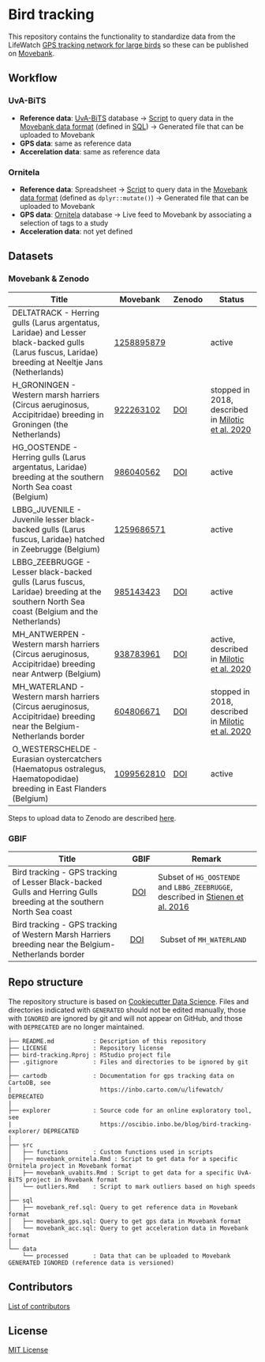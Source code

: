 # Bird tracking

This repository contains the functionality to standardize data from the LifeWatch [GPS tracking network for large birds](http://lifewatch.be/en/gps-tracking-network-large-birds) so these can be published on [Movebank](https://www.movebank.org/).

## Workflow

### UvA-BiTS

- **Reference data**: [UvA-BiTS](http://www.uva-bits.nl/) database → [Script](src/movebank_uvabits.Rmd) to query data in the [Movebank data format](https://www.movebank.org/node/2381) (defined in [SQL](sql)) → Generated file that can be uploaded to Movebank
- **GPS data**: same as reference data
- **Accerelation data**: same as reference data

### Ornitela

- **Reference data**: Spreadsheet → [Script](src/movebank_ornitela.Rmd) to query  data in the [Movebank data format](https://www.movebank.org/node/2381) (defined as `dplyr::mutate()`) → Generated file that can be uploaded to Movebank
- **GPS data**: [Ornitela](https://www.ornitela.com/) database → Live feed to Movebank by associating a selection of tags to a study
- **Acceleration data**: not yet defined

## Datasets

### Movebank & Zenodo

Title | Movebank | Zenodo | Status
--- | --- | --- | ---
DELTATRACK - Herring gulls (Larus argentatus, Laridae) and Lesser black-backed gulls (Larus fuscus, Laridae) breeding at Neeltje Jans (Netherlands) | [1258895879](https://www.movebank.org/cms/webapp?gwt_fragment=page=studies,path=study1258895879) |  | active
H_GRONINGEN - Western marsh harriers (Circus aeruginosus, Accipitridae) breeding in Groningen (the Netherlands) | [922263102](https://www.movebank.org/cms/webapp?gwt_fragment=page=studies,path=study922263102) | [DOI](https://doi.org/10.5281/zenodo.3552507) | stopped in 2018, described in [Milotic et al. 2020](https://doi.org/10.3897/zookeys.947.52570)
HG_OOSTENDE - Herring gulls (Larus argentatus, Laridae) breeding at the southern North Sea coast (Belgium) | [986040562](https://www.movebank.org/cms/webapp?gwt_fragment=page=studies,path=study986040562) | [DOI](https://doi.org/10.5281/zenodo.3541811) | active
LBBG_JUVENILE - Juvenile lesser black-backed gulls (Larus fuscus, Laridae) hatched in Zeebrugge (Belgium) | [1259686571](https://www.movebank.org/cms/webapp?gwt_fragment=page=studies,path=study1259686571) |  | active
LBBG_ZEEBRUGGE - Lesser black-backed gulls (Larus fuscus, Laridae) breeding at the southern North Sea coast (Belgium and the Netherlands) | [985143423](https://www.movebank.org/cms/webapp?gwt_fragment=page=studies,path=study985143423) | [DOI](https://doi.org/10.5281/zenodo.3540799) | active
MH_ANTWERPEN - Western marsh harriers (Circus aeruginosus, Accipitridae) breeding near Antwerp (Belgium) | [938783961](https://www.movebank.org/cms/webapp?gwt_fragment=page=studies,path=study938783961) | [DOI](https://doi.org/10.5281/zenodo.3550093) | active, described in [Milotic et al. 2020](https://doi.org/10.3897/zookeys.947.52570)
MH_WATERLAND - Western marsh harriers (Circus aeruginosus, Accipitridae) breeding near the Belgium-Netherlands border | [604806671](https://www.movebank.org/cms/webapp?gwt_fragment=page=studies,path=study604806671) | [DOI](https://doi.org/10.5281/zenodo.3532940) | stopped in 2018, described in [Milotic et al. 2020](https://doi.org/10.3897/zookeys.947.52570)
O_WESTERSCHELDE - Eurasian oystercatchers (Haematopus ostralegus, Haematopodidae) breeding in East Flanders (Belgium) | [1099562810](https://www.movebank.org/cms/webapp?gwt_fragment=page=studies,path=study1099562810) | [DOI](https://doi.org/10.5281/zenodo.3734898) | active



Steps to upload data to Zenodo are described [here](https://github.com/inbo/bird-tracking/issues/131).

### GBIF

Title | GBIF | Remark
--- | --- | ---
Bird tracking - GPS tracking of Lesser Black-backed Gulls and Herring Gulls breeding at the southern North Sea coast | [DOI](https://doi.org/10.15468/02omly) | Subset of `HG_OOSTENDE` and `LBBG_ZEEBRUGGE`, described in [Stienen et al. 2016](https://doi.org/10.3897/zookeys.555.6173)
Bird tracking - GPS tracking of Western Marsh Harriers breeding near the Belgium-Netherlands border | [DOI](https://doi.org/10.15468/rbguhj) | Subset of `MH_WATERLAND`

## Repo structure

The repository structure is based on [Cookiecutter Data Science](http://drivendata.github.io/cookiecutter-data-science/). Files and directories indicated with `GENERATED` should not be edited manually, those with `IGNORED` are ignored by git and will not appear on GitHub, and those with `DEPRECATED` are no longer maintained.

```
├── README.md           : Description of this repository
├── LICENSE             : Repository license
├── bird-tracking.Rproj : RStudio project file
├── .gitignore          : Files and directories to be ignored by git
│
├── cartodb             : Documentation for gps tracking data on CartoDB, see
|                         https://inbo.carto.com/u/lifewatch/ DEPRECATED
|
├── explorer            : Source code for an online exploratory tool, see 
|                         https://oscibio.inbo.be/blog/bird-tracking-explorer/ DEPRECATED
|
├── src
│   ├── functions       : Custom functions used in scripts
│   ├── movebank_ornitela.Rmd : Script to get data for a specific Ornitela project in Movebank format
│   ├── movebank_uvabits.Rmd : Script to get data for a specific UvA-BiTS project in Movebank format
│   └── outliers.Rmd    : Script to mark outliers based on high speeds
│
├── sql
│   ├── movebank_ref.sql: Query to get reference data in Movebank format
│   ├── movebank_gps.sql: Query to get gps data in Movebank format
│   └── movebank_acc.sql: Query to get acceleration data in Movebank format
│
└── data
    └── processed       : Data that can be uploaded to Movebank GENERATED IGNORED (reference data is versioned)
```

## Contributors

[List of contributors](https://github.com/inbo/bird-tracking/contributors)

## License

[MIT License](LICENSE)
